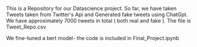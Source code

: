 This is a Repository for our Datascience project. So far, we have taken Tweets taken from Twitter's Api and Generated fake tweets using ChatGpt. We have approximately 7000 tweets in total ( both real and fake ). The file is Tweet_Repo.csv


We fine-tuned a bert model- the code is included in Final_Project.ipynb
